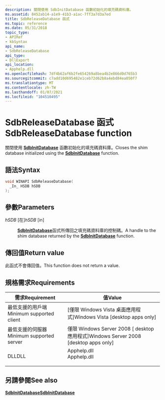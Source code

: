 ```yaml
---
description: 關閉使用 SdbInitDatabase 函數初始化的填充碼資料庫。
ms.assetid: 8452ab14-a1e9-41b3-a1ac-7ff3a7d3a7ed
title: SdbReleaseDatabase 函式
ms.topic: reference
ms.date: 05/31/2018
topic_type:
- APIRef
- kbSyntax
api_name:
- SdbReleaseDatabase
api_type:
- DllExport
api_location:
- Apphelp.dll
ms.openlocfilehash: 7df4b62af6b2fe654269a8bea4b2e866d0d765b3
ms.sourcegitcommit: c7add10d695482e1ceb72d62b8a4ebd84ea050f7
ms.translationtype: MT
ms.contentlocale: zh-TW
ms.lasthandoff: 01/07/2021
ms.locfileid: "104510495"
---
```

# <a name="sdbreleasedatabase-function"></a><span data-ttu-id="b5d95-103">SdbReleaseDatabase 函式</span><span class="sxs-lookup"><span data-stu-id="b5d95-103">SdbReleaseDatabase function</span></span>

<span data-ttu-id="b5d95-104">關閉使用 [**SdbInitDatabase**](sdbinitdatabase.md) 函數初始化的填充碼資料庫。</span><span class="sxs-lookup"><span data-stu-id="b5d95-104">Closes the shim database initialized using the [**SdbInitDatabase**](sdbinitdatabase.md) function.</span></span>

## <a name="syntax"></a><span data-ttu-id="b5d95-105">語法</span><span class="sxs-lookup"><span data-stu-id="b5d95-105">Syntax</span></span>


```C++
void WINAPI SdbReleaseDatabase(
  _In_ HSDB hSDB
);
```



## <a name="parameters"></a><span data-ttu-id="b5d95-106">參數</span><span class="sxs-lookup"><span data-stu-id="b5d95-106">Parameters</span></span>

<dl> <dt>

<span data-ttu-id="b5d95-107">*hSDB* \[在\]</span><span class="sxs-lookup"><span data-stu-id="b5d95-107">*hSDB* \[in\]</span></span>
</dt> <dd>

<span data-ttu-id="b5d95-108">[**SdbInitDatabase**](sdbinitdatabase.md)函式所傳回之填充碼資料庫的控制碼。</span><span class="sxs-lookup"><span data-stu-id="b5d95-108">A handle to the shim database returned by the [**SdbInitDatabase**](sdbinitdatabase.md) function.</span></span>

</dd> </dl>

## <a name="return-value"></a><span data-ttu-id="b5d95-109">傳回值</span><span class="sxs-lookup"><span data-stu-id="b5d95-109">Return value</span></span>

<span data-ttu-id="b5d95-110">此函式不會傳回值。</span><span class="sxs-lookup"><span data-stu-id="b5d95-110">This function does not return a value.</span></span>

## <a name="requirements"></a><span data-ttu-id="b5d95-111">規格需求</span><span class="sxs-lookup"><span data-stu-id="b5d95-111">Requirements</span></span>



| <span data-ttu-id="b5d95-112">需求</span><span class="sxs-lookup"><span data-stu-id="b5d95-112">Requirement</span></span> | <span data-ttu-id="b5d95-113">值</span><span class="sxs-lookup"><span data-stu-id="b5d95-113">Value</span></span> |
|-------------------------------------|----------------------------------------------------------------------------------------|
| <span data-ttu-id="b5d95-114">最低支援的用戶端</span><span class="sxs-lookup"><span data-stu-id="b5d95-114">Minimum supported client</span></span><br/> | <span data-ttu-id="b5d95-115">\[僅限 Windows Vista 桌面應用程式\]</span><span class="sxs-lookup"><span data-stu-id="b5d95-115">Windows Vista \[desktop apps only\]</span></span><br/>                                         |
| <span data-ttu-id="b5d95-116">最低支援的伺服器</span><span class="sxs-lookup"><span data-stu-id="b5d95-116">Minimum supported server</span></span><br/> | <span data-ttu-id="b5d95-117">僅限 Windows Server 2008 \[ desktop 應用程式\]</span><span class="sxs-lookup"><span data-stu-id="b5d95-117">Windows Server 2008 \[desktop apps only\]</span></span><br/>                                   |
| <span data-ttu-id="b5d95-118">DLL</span><span class="sxs-lookup"><span data-stu-id="b5d95-118">DLL</span></span><br/>                      | <dl> <span data-ttu-id="b5d95-119"><dt>Apphelp.dll</dt></span><span class="sxs-lookup"><span data-stu-id="b5d95-119"><dt>Apphelp.dll</dt></span></span> </dl> |



## <a name="see-also"></a><span data-ttu-id="b5d95-120">另請參閱</span><span class="sxs-lookup"><span data-stu-id="b5d95-120">See also</span></span>

<dl> <dt>

[<span data-ttu-id="b5d95-121">**SdbInitDatabase**</span><span class="sxs-lookup"><span data-stu-id="b5d95-121">**SdbInitDatabase**</span></span>](sdbinitdatabase.md)
</dt> </dl>

 

 




